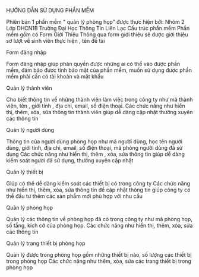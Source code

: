 ﻿HƯỚNG DẪN SỬ DỤNG PHẦN MỀM

Phiên bản 1 phần mềm " quản lý phòng họp" được thực hiện bởi:
Nhóm 2 
Lớp DHCN1B
Trường Đại Học Thông Tin Liên Lạc
Cấu trúc phần mềm 
Phần mềm gồm có 
Form Giới Thiệu
Thông qua form giới thiệu sẽ được giới thiệu sơ lượt về sinh viên thực hiện , tên đề tài 

Form đăng nhập 

Form đăng nhập giúp phân quyền được những ai có thể vào được phần mềm, đảm bảo được tính bảo mật của phần mềm, muốn sử dụng được phần mềm phải cần có tài khoản và mật khẩu

Quản lý thành viên 

Cho biết thông tin về những thành viên làm việc trong công ty như mã thành viên,  tên , giới tính , địa chỉ, email, số điện thoại. 
Các chức năng như  hiển thị, thêm, xóa, sửa thông tin thành viên giúp dễ dàng cập nhật thường xuyên các thông tin 

Quản lý người dùng

Thông tin của người dùng phòng họp như mã người dùng, học tên người dùng, giới tính, địa chỉ, email, số điện thoại, mã phòng người dùng đã sử dụng 
Các chức năng như hiển thị, thêm , xóa, sửa thông tin giúp dễ dàng kiểm soát người đã sử dụng, thường xuyên cập nhật 

Quản lý thiết bị 

Giúp có thể dễ dàng kiểm soát các thiết bị có trong công ty 
Các chức năng như hiển thị, thêm, xóa, sửa thông tin để cập nhật thông tin giúp công ty có thể đầu tư thêm các sản phẩm mới phù hợp với nhu cầu 

Quản lý phòng họp

Quản lý các thông tin về phòng họp đã có trong công ty như mã phòng họp, số tầng, kích cở của phòng họp. 
Các chức năng như hiển thị, thêm, xóa, sửa các thông tin

Quản lý trang thiết bị phòng họp 

Quản lý được trong phòng họp gồm những thiết bị nào, số lượng các thiết bị trong phòng họp
Các chức năng như thêm, xóa, sửa  các trang thiết bị trong phòng họp 



























